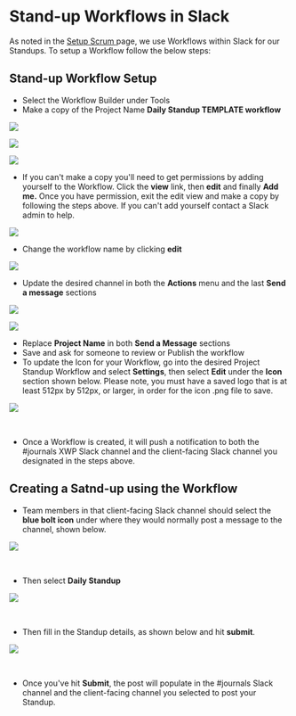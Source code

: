 # Stand-up Workflows in Slack

As noted in the [Setup Scrum ](./)page, we use Workflows within Slack for our Standups. To setup a Workflow follow the below steps:

## **Stand-up Workflow Setup**

* Select the Workflow Builder under Tools
* Make a copy of the Project Name **Daily Standup TEMPLATE workflow** 

![](https://lh5.googleusercontent.com/KHiZlxdIAh_HTFEyWWXlzTPxsf1rzgYSVVkNatgcQexZeszPnV13GM-03tPQ7NGzaorKAn6R7jXMjoDSGviKYYlo3L0zgo-T2aiN5xpTLBTMUPUFQUQx9_5wN9GW4JcTffr2u4-g)

![](https://lh3.googleusercontent.com/spemu5T69Ne0dSZErxwTzfzKGAQdEuFxfcQ35VV3o4xQZ7IeUwTISdWvpdQeh3y5XmkUmEWJPm5yg0YmVe_3alXUxZHqZ192n9gb6Fz2FId43S1qXK1I3r9-QIzHLaa2NwPysPnd)

![](https://lh6.googleusercontent.com/EE4FiOYb06JfIoW0WdXIe4bCszK0B_MTcbpmfFHAxyPBfiu4tOJVIEqUK6Lcu3EAbRcl1G-8W5-kQ5R8wl_yzV6dVjVKioMKPDvJ41-fg2_m-kJijAwVkXZ8G5BCN99PtVJlHDsX)

* If you can't make a copy you'll need to get permissions by adding yourself to the Workflow. Click the **view** link, then **edit** and finally **Add me.** Once you have permission, exit the edit view and make a copy by following the steps above. If you can't add yourself contact a Slack admin to help.

![](https://lh5.googleusercontent.com/LGdDT_O2khFYdhVkchkWKxX-WbmzStC3WBfvzvGysX8daU6JRp0S3mMvtVbfaVAK5ummp2BoUGNNN_cWvaW5jQMZTgZ5a5s5XYMzAtF5TcSpD80vRNpmy9KCAqFTrhqLnzMxoT3f)

* Change the workflow name by clicking **edit**

![](https://lh6.googleusercontent.com/Ne6luIW7vDL7QPYmqq_j1o3vxMM_ar0awLuVigGxIREAh3zOSClXL8rDMuC02JzdyRVXDhilhT-FZiIYkFtYLMkXVo1R9RyNNUij_QAGzEj21ApyesEnlUtkhynBD_RMgBt4Qmlo)

* Update the desired channel in both the **Actions** menu and the last **Send a message** sections

![](https://lh3.googleusercontent.com/7cxVM2QgumIPzeQKhAXiOQxAgGXfR47TGBd9JXy-DJIylO9E9FkfQhaaeKbxEKciTW0N3yXcaPaCM_SQWsFuf8j1KpD5Bo0KYTQZe1lrAlVaTKuMZNQviSwdzL07CmuVfxyWWNCY)

![](https://lh5.googleusercontent.com/zX9gTXU-9DNHHTCB1umU7a_ZFDbqFnQMD_T2SLZ1WF24AD02EbMhg61YWTc7lwV-iFW-1vMMr86lKhcm3xVP7Nlj19GnZYFlEtxYe9aE0zCEyuHigRdP5CyFYN6-dpPhNHPrKAbe)

* Replace **Project Name** in both **Send a Message** sections
* Save and ask for someone to review or Publish the workflow
* To update the Icon for your Workflow, go into the desired Project Standup Workflow and select **Settings**, then select **Edit** under the **Icon** section shown below. Please note, you must have a saved logo that is at least 512px by 512px, or larger, in order for the icon .png file to save.

![](https://lh6.googleusercontent.com/DhT3v-i2Pyk2eayoJW6a_qx_YrnKeiHos7wYTmZ2IGhyn6j5oo8iKIT-qUJLHpELyvZlF9gW35l70_xTUhjAx8-i1zRt0qIPGaFMzXoVOv_8biA71GGRpUVAIpmOFzTFqYJkOyNi)

**‌**

* Once a Workflow is created, it will push a notification to both the \#journals XWP Slack channel and the client-facing Slack channel you designated in the steps above. 

## Creating a Satnd-up using the Workflow

* Team members in that client-facing Slack channel should select the **blue bolt icon** under where they would normally post a message to the channel, shown below. 

![](https://lh6.googleusercontent.com/NMYoRO5uwGbthBOX0d4qjJnWiMknQrDtPmspWom1aWRSbqXJ2fuGOuyqCmQQM-kAg7CNszdd6ZIfJJJFlE70KIg2fYqJGoK3k2OYeoMkp68uZwxCpewYOP42P7FWWY2nK41nGnJw)

**‌**

* Then select **Daily Standup**

![](https://lh4.googleusercontent.com/n2GrMDE2SMluBYOkWkkbTPQFjjykPYMvH0tF4XJsb6JIpm8PnteNPOB7RM0Al5DZya7F4GFCeE_nCc1P6a92EG0FKp6_bZ7d8PgH-puODsJO7VU7O8R6KC7mxhvPl9htfoBzfEL2)

**‌**

* Then fill in the Standup details, as shown below and hit **submit**. 

![](https://lh4.googleusercontent.com/C_NJaI3MPjawPLq3Cadt2h3GHUWwXPBszklgXLrDBP6HWentVoBlhl3kage4mOv98KG-y_3meU6TCakU22yXQJqBujQlxy8MniSsLK7xfaNsDBIjlg83Hh8b-wXVxhmIXCP2WWP9)

**‌**

* Once you've hit **Submit**, the post will populate in the \#journals Slack channel and the client-facing channel you selected to post your Standup.  

